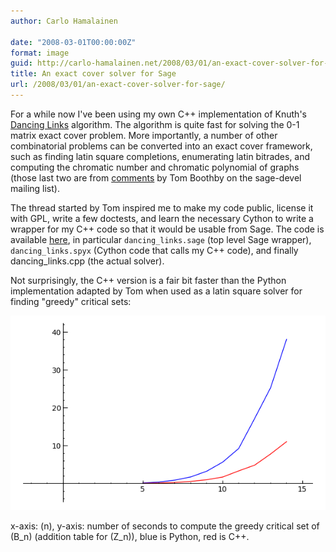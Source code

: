 ```yaml
---
author: Carlo Hamalainen

date: "2008-03-01T00:00:00Z"
format: image
guid: http://carlo-hamalainen.net/2008/03/01/an-exact-cover-solver-for-sage/
title: An exact cover solver for Sage
url: /2008/03/01/an-exact-cover-solver-for-sage/
---
```

For a while now I've been using my own C++ implementation of Knuth's [Dancing Links](http://en.wikipedia.org/wiki/Dancing_Links) algorithm. The algorithm is quite fast for solving the 0-1 matrix exact cover problem. More importantly, a number of other combinatorial problems can be converted into an exact cover framework, such as finding latin square completions, enumerating latin bitrades, and computing the chromatic number and chromatic polynomial of graphs (those last two are from [comments](http://groups.google.com/group/sage-devel/browse_thread/thread/8e1172f7772052f/67993b71c60bdd14?lnk=gst&q=exact+cover#67993b71c60bdd14) by Tom Boothby on the sage-devel mailing list).

The thread started by Tom inspired me to make my code public, license it with GPL, write a few doctests, and learn the necessary Cython to write a wrapper for my C++ code so that it would be usable from Sage. The code is available [here](http://carlo-hamalainen.net/sage/latin-1.1/), in particular ``dancing_links.sage`` (top level Sage wrapper), ``dancing_links.spyx`` (Cython code that calls my C++ code), and finally dancing_links.cpp (the actual solver).

Not surprisingly, the C++ version is a fair bit faster than the Python implementation adapted by Tom when used as a latin square solver for finding "greedy" critical sets:

![](/stuff/myfiles/dlx-timing.png) 

x-axis: \(n\), y-axis: number of seconds to compute the greedy critical set of \(B_n\) (addition table for \(Z_n\)), blue is Python, red is C++.
